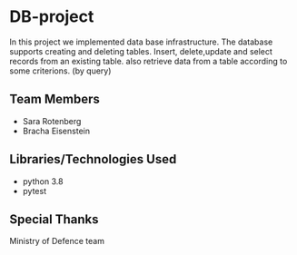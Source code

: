 # DB-project
In this project we implemented data base infrastructure.
The database supports creating and deleting tables.
Insert, delete,update and select records from an existing table.
also retrieve data from a table according to some criterions. (by query)
## Team Members
* Sara Rotenberg
* Bracha Eisenstein
## Libraries/Technologies Used
* python 3.8
* pytest
## Special Thanks
Ministry of Defence team


